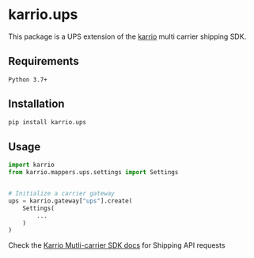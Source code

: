 # karrio.ups

This package is a UPS extension of the [karrio](https://pypi.org/project/karrio) multi carrier shipping SDK.

## Requirements

`Python 3.7+`

## Installation

```bash
pip install karrio.ups
```

## Usage

```python
import karrio
from karrio.mappers.ups.settings import Settings


# Initialize a carrier gateway
ups = karrio.gateway["ups"].create(
    Settings(
        ...
    )
)
```

Check the [Karrio Mutli-carrier SDK docs](https://docs.karrio.io) for Shipping API requests
